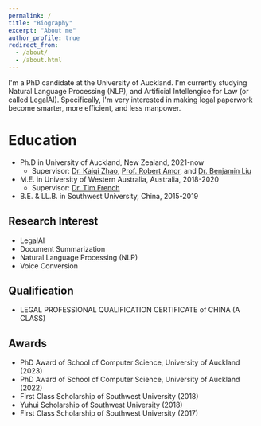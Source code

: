 ```yaml
---
permalink: /
title: "Biography"
excerpt: "About me"
author_profile: true
redirect_from: 
  - /about/
  - /about.html
---
```


I'm a PhD candidate at the University of Auckland. I'm currently studying Natural Language Processing (NLP), and Artificial Intellengice for Law (or called LegalAI). Specifically, I'm very interested in making legal paperwork become smarter, more efficient, and less manpower. 

Education
======
* Ph.D in University of Auckland, New Zealand, 2021-now
  * Supervisor: [Dr. Kaiqi Zhao](https://kaiqi.blogs.auckland.ac.nz/), [Prof. Robert Amor](https://cs.auckland.ac.nz/~trebor/), and [Dr. Benjamin Liu](https://profiles.auckland.ac.nz/b-liu)
* M.E. in University of Western Australia, Australia, 2018-2020
  * Supervisor: [Dr. Tim French](https://research-repository.uwa.edu.au/en/persons/tim-french)
* B.E. & LL.B. in Southwest University, China, 2015-2019


Research Interest
------
* LegalAI
* Document Summarization
* Natural Language Processing (NLP)
* Voice Conversion

Qualification
------
* LEGAL PROFESSIONAL QUALIFICATION CERTIFICATE of CHINA (A CLASS)

Awards
------
* PhD Award of School of Computer Science, University of Auckland (2023)
* PhD Award of School of Computer Science, University of Auckland (2022)
* First Class Scholarship of Southwest University (2018)
* Yuhui Scholarship of Southwest University (2018)
* First Class Scholarship of Southwest University (2017)



